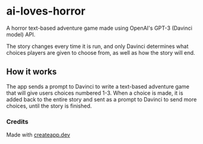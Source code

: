 # ai-loves-horror

A horror text-based adventure game made using OpenAI's GPT-3 (Davinci model) API.

The story changes every time it is run, and only Davinci determines what choices players are given to choose from, as well as how the story will end.

## How it works

The app sends a prompt to Davinci to write a text-based adventure game that will give users choices numbered 1-3. When a choice is made, it is added back to the entire story and sent as a prompt to Davinci to send more choices, until the story is finished.

### Credits

Made with [createapp.dev](https://createapp.dev/)

